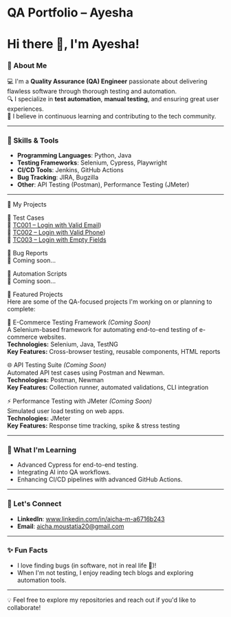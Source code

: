 # QA Portfolio – Ayesha

# Hi there 👋, I'm Ayesha!

### 🌟 About Me
💻 I'm a **Quality Assurance (QA) Engineer** passionate about delivering flawless software through thorough testing and automation.  
🔍 I specialize in **test automation**, **manual testing**, and ensuring great user experiences.  
🎯 I believe in continuous learning and contributing to the tech community.

---

### 🚀 Skills & Tools
- **Programming Languages**: Python, Java
- **Testing Frameworks**: Selenium, Cypress, Playwright
- **CI/CD Tools**: Jenkins, GitHub Actions
- **Bug Tracking**: JIRA, Bugzilla
- **Other**: API Testing (Postman), Performance Testing (JMeter)

---

📁 My Projects

📌 Test Cases  
🔗 [TC001 – Login with Valid Email](https://github.com/Ayesha-sys-QA/Portfolio/blob/main/Test-Cases/TC001_LoginFunctionality_ValidCredentials))  
🔗 [TC002 – Login with Valid Phone](https://github.com/Ayesha-sys-QA/Portfolio/blob/main/Test-Cases/TC002_Login_ValidPhone_ValidPassword.md))  
🔗 [TC003 – Login with Empty Fields](https://github.com/Ayesha-sys-QA/Portfolio/blob/main/Test-Cases/TC003_Login_EmptyFields.md)

📌 Bug Reports  
🚧 Coming soon...

📌 Automation Scripts  
🚧 Coming soon...

📌 Featured Projects  
Here are some of the QA-focused projects I'm working on or planning to complete:

🛒 E-Commerce Testing Framework *(Coming Soon)*  
A Selenium-based framework for automating end-to-end testing of e-commerce websites.  
**Technologies:** Selenium, Java, TestNG  
**Key Features:** Cross-browser testing, reusable components, HTML reports

🌐 API Testing Suite *(Coming Soon)*  
Automated API test cases using Postman and Newman.  
**Technologies:** Postman, Newman  
**Key Features:** Collection runner, automated validations, CLI integration

⚡ Performance Testing with JMeter *(Coming Soon)*  
Simulated user load testing on web apps.  
**Technologies:** JMeter  
**Key Features:** Response time tracking, spike & stress testing


---

### 🌱 What I'm Learning
- Advanced Cypress for end-to-end testing.
- Integrating AI into QA workflows.
- Enhancing CI/CD pipelines with advanced GitHub Actions.

---

### 🤝 Let's Connect
- **LinkedIn**: www.linkedin.com/in/aicha-m-a6716b243
- **Email**: aicha.moustatia20@gmail.com  

---

### ✨ Fun Facts
- I love finding bugs (in software, not in real life 🐞)!
- When I'm not testing, I enjoy reading tech blogs and exploring automation tools.

---

💡 Feel free to explore my repositories and reach out if you'd like to collaborate!

